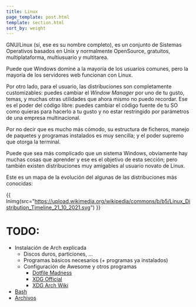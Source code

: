```yaml
---
title: Linux
page_template: post.html
template: section.html
sort_by: weight
---
```


GNU/Linux (sí, ese es su nombre completo), es un conjunto de Sistemas Operativos
basados en Unix y normalmente OpenSource, gratuitos, multiplataforma,
multiusuario y multitarea.

Puede que Windows domine a la mayoría de los usuarios comunes, pero la mayoría
de los servidores web funcionan con Linux.

Por otro lado, para el usuario, las distribuciones son completamente
customizables: puedes cambiar el _Window Manager_ por uno de tu gusto, temas,
y muchas otras utilidades que ahora mismo no puedo recordar. Ese es el poder del
código libre: puedes cambiar el código fuente de tu SO como quieras para hacerlo
a tu gusto y no estar restringido por parámetros de una empresa multinacional.

Por no decir que es mucho más cómodo, su estructura de ficheros, manejo de
paquetes y programas instalados es muy sencilla; y el poder supremo que otorga
la terminal.

Puede que sea más complicado que un sistema Windows, obviamente hay muchas cosas
que aprender y ese es el objetivo de esta sección; pero también existen
distribuciones muy amigables al usuario novato de Linux.

Este es un mapa de la evolución del algunas de las distribuciones más conocidas:

{{ lnimg(src="https://upload.wikimedia.org/wikipedia/commons/b/b5/Linux_Distribution_Timeline_21_10_2021.svg") }}

# TODO:
- Instalación de Arch explicada
    - Discos duros, particiones, ...
    - Programas básicos necesarios (+ programas ya instalados)
    - Configuración de Awesome y otros programas
        - [Dotfile Madness](https://0x46.net/thoughts/2019/02/01/dotfile-madness/)
        - [XDG Official](https://specifications.freedesktop.org/basedir-spec/basedir-spec-latest.html#variables)
        - [XDG Arch Wiki](https://wiki.archlinux.org/title/XDG_Base_Directory)
- [Bash](https://learnxinyminutes.com/docs/bash/)
- [Archivos](@linux/files.md)
